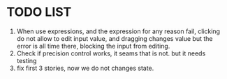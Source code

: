 # TODO LIST

1. When use expressions, and the expression for any reason fail, clicking do not allow to edit input value, and dragging changes value but the error is all time there, blocking the input from editing.
2. Check if precision control works, it seams that is not. but it needs testing
3. fix first 3 stories, now we do not changes state.
